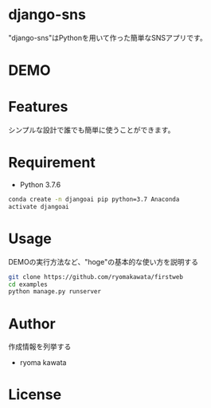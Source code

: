 # django-sns
"django-sns"はPythonを用いて作った簡単なSNSアプリです。

# DEMO


# Features
シンプルな設計で誰でも簡単に使うことができます。

# Requirement

* Python 3.7.6

```bash
conda create -n djangoai pip python=3.7 Anaconda
activate djangoai
```

# Usage

DEMOの実行方法など、"hoge"の基本的な使い方を説明する

```bash
git clone https://github.com/ryomakawata/firstweb
cd examples
python manage.py runserver
```
# Author

作成情報を列挙する

* ryoma kawata

# License

